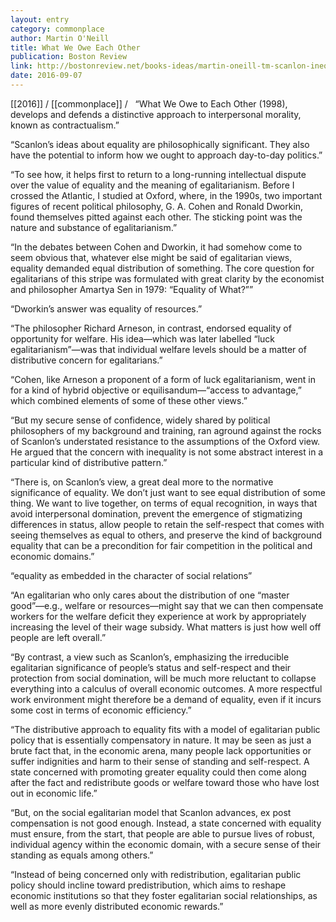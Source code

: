 ```yaml
---
layout: entry
category: commonplace
author: Martin O'Neill
title: What We Owe Each Other
publication: Boston Review
link: http://bostonreview.net/books-ideas/martin-oneill-tm-scanlon-inequality
date: 2016-09-07
---
```


[[2016]] / [[commonplace]] / 
 
“What We Owe to Each Other (1998), develops and defends a distinctive approach to interpersonal morality, known as contractualism.”

“Scanlon’s ideas about equality are philosophically significant. They also have the potential to inform how we ought to approach day-to-day politics.”

“To see how, it helps first to return to a long-running intellectual dispute over the value of equality and the meaning of egalitarianism. Before I crossed the Atlantic, I studied at Oxford, where, in the 1990s, two important figures of recent political philosophy, G. A. Cohen and Ronald Dworkin, found themselves pitted against each other. The sticking point was the nature and substance of egalitarianism.”

“In the debates between Cohen and Dworkin, it had somehow come to seem obvious that, whatever else might be said of egalitarian views, equality demanded equal distribution of something. The core question for egalitarians of this stripe was formulated with great clarity by the economist and philosopher Amartya Sen in 1979: “Equality of What?””

“Dworkin’s answer was equality of resources.”

“The philosopher Richard Arneson, in contrast, endorsed equality of opportunity for welfare. His idea—which was later labelled “luck egalitarianism”—was that individual welfare levels should be a matter of distributive concern for egalitarians.”

“Cohen, like Arneson a proponent of a form of luck egalitarianism, went in for a kind of hybrid objective or equilisandum—“access to advantage,” which combined elements of some of these other views.”

“But my secure sense of confidence, widely shared by political philosophers of my background and training, ran aground against the rocks of Scanlon’s understated resistance to the assumptions of the Oxford view. He argued that the concern with inequality is not some abstract interest in a particular kind of distributive pattern.”

“There is, on Scanlon’s view, a great deal more to the normative significance of equality. We don’t just want to see equal distribution of some thing. We want to live together, on terms of equal recognition, in ways that avoid interpersonal domination, prevent the emergence of stigmatizing differences in status, allow people to retain the self-respect that comes with seeing themselves as equal to others, and preserve the kind of background equality that can be a precondition for fair competition in the political and economic domains.”

“equality as embedded in the character of social relations”

“An egalitarian who only cares about the distribution of one “master good”—e.g., welfare or resources—might say that we can then compensate workers for the welfare deficit they experience at work by appropriately increasing the level of their wage subsidy. What matters is just how well off people are left overall.”

“By contrast, a view such as Scanlon’s, emphasizing the irreducible egalitarian significance of people’s status and self-respect and their protection from social domination, will be much more reluctant to collapse everything into a calculus of overall economic outcomes. A more respectful work environment might therefore be a demand of equality, even if it incurs some cost in terms of economic efficiency.”

“The distributive approach to equality fits with a model of egalitarian public policy that is essentially compensatory in nature. It may be seen as just a brute fact that, in the economic arena, many people lack opportunities or suffer indignities and harm to their sense of standing and self-respect. A state concerned with promoting greater equality could then come along after the fact and redistribute goods or welfare toward those who have lost out in economic life.”

“But, on the social egalitarian model that Scanlon advances, ex post compensation is not good enough. Instead, a state concerned with equality must ensure, from the start, that people are able to pursue lives of robust, individual agency within the economic domain, with a secure sense of their standing as equals among others.”

“Instead of being concerned only with redistribution, egalitarian public policy should incline toward predistribution, which aims to reshape economic institutions so that they foster egalitarian social relationships, as well as more evenly distributed economic rewards.”


